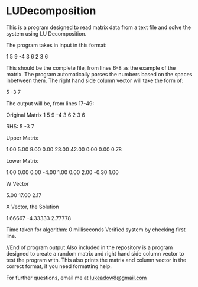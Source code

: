 # LUDecomposition
This is a program designed to read matrix data from a text file and solve the system using LU Decomposition.

The program takes in input in this format:

1 5 9
-4 3 6
2 3 6

This should be the complete file, from lines 6-8 as the example of the matrix. The program automatically parses the 
numbers based on the spaces inbetween them. The right hand side column vector will take the form of:

5 -3 7

The output will be, from lines 17-49:

Original Matrix
 1 5 9
 -4 3 6
 2 3 6

RHS:  5 -3 7

Upper Matrix

1.00 5.00 9.00 
0.00 23.00 42.00 
0.00 0.00 0.78 

Lower Matrix

1.00 0.00 0.00 
-4.00 1.00 0.00 
2.00 -0.30 1.00 

W Vector

5.00 
17.00 
2.17 

X Vector, the Solution

1.66667 
-4.33333 
2.77778 

Time taken for algorithm: 0 milliseconds
Verified system by checking first line.

//End of program output
Also included in the repository is a program designed to create a random matrix and right hand side column vector
to test the program with. This also prints the matrix and column vector in the correct format, if you need
formatting help.

For further questions, email me at lukeadow8@gmail.com
